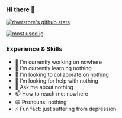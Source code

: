 ### Hi there 👋
[![riverstore's github stats](https://github-readme-stats.vercel.app/api?username=riverstore&show_icons=true&icon_color=199861&count_private=true&include_all_commits=true&theme=dark)](https://github.com/riverstore)

[![most used ig](https://github-readme-stats.vercel.app/api/top-langs/?username=riverstore&layout=compact&theme=dracula&show_icons=true&langs_count=10)]((https://github.com/anuraghazra/github-readme-stats))

### Experience & Skills

- 🔭 I’m currently working on nowhere
- 🌱 I’m currently learning nothing
- 👯 I’m looking to collaborate on nothing
- 🤔 I’m looking for help with nothing
- 💬 Ask me about nothing
- 📫 How to reach me: nowhere
- 😄 Pronouns: nothing
- ⚡ Fun fact: just suffering from depression
